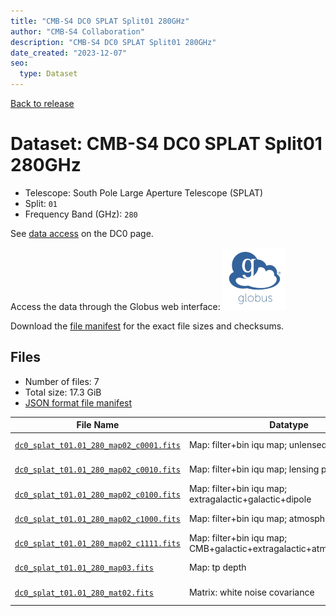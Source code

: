 ```yaml
---
title: "CMB-S4 DC0 SPLAT Split01 280GHz"
author: "CMB-S4 Collaboration"
description: "CMB-S4 DC0 SPLAT Split01 280GHz"
date_created: "2023-12-07"
seo:
  type: Dataset
---
```


[Back to release](./dc0.html#datasets)

# Dataset: CMB-S4 DC0 SPLAT Split01 280GHz

- Telescope: South Pole Large Aperture Telescope (SPLAT)
- Split: `01`
- Frequency Band (GHz): `280`

See [data access](./dc0.html#data-access) on the DC0 page.

Access the data through the Globus web interface: [![Download via Globus](images/globus-logo.png)](https://app.globus.org/file-manager?origin_id=c9dc477a-3db5-4946-874d-a5dc7efcabcf&origin_path=%2Fdatareleases%2Fdc0%2Fmission%2Fsplat%2Fsplit01%2F280%2F)

Download the [file manifest](https://g-9fdb0b.6b7bd8.0ec8.data.globus.org/datareleases/dc0/mission/splat/split01/280/manifest.json) for the exact file sizes and checksums.

## Files

- Number of files: 7
- Total size: 17.3 GiB
- [JSON format file manifest](https://g-9fdb0b.6b7bd8.0ec8.data.globus.org/datareleases/dc0/mission/splat/split01/280/manifest.json)

|                                                                                File Name                                                                                 |                               Datatype                               |  Size   |
| ------------------------------------------------------------------------------------------------------------------------------------------------------------------------ | -------------------------------------------------------------------- | ------- |
| [`dc0_splat_t01.01_280_map02_c0001.fits`](https://g-9fdb0b.6b7bd8.0ec8.data.globus.org/datareleases/dc0/mission/splat/split01/280/dc0_splat_t01.01_280_map02_c0001.fits) | Map: filter+bin iqu map; unlensed primary CMB                        | 2.3 GiB |
| [`dc0_splat_t01.01_280_map02_c0010.fits`](https://g-9fdb0b.6b7bd8.0ec8.data.globus.org/datareleases/dc0/mission/splat/split01/280/dc0_splat_t01.01_280_map02_c0010.fits) | Map: filter+bin iqu map; lensing perturbation                        | 2.3 GiB |
| [`dc0_splat_t01.01_280_map02_c0100.fits`](https://g-9fdb0b.6b7bd8.0ec8.data.globus.org/datareleases/dc0/mission/splat/split01/280/dc0_splat_t01.01_280_map02_c0100.fits) | Map: filter+bin iqu map; extragalactic+galactic+dipole               | 2.3 GiB |
| [`dc0_splat_t01.01_280_map02_c1000.fits`](https://g-9fdb0b.6b7bd8.0ec8.data.globus.org/datareleases/dc0/mission/splat/split01/280/dc0_splat_t01.01_280_map02_c1000.fits) | Map: filter+bin iqu map; atmosphere+noise                            | 2.3 GiB |
| [`dc0_splat_t01.01_280_map02_c1111.fits`](https://g-9fdb0b.6b7bd8.0ec8.data.globus.org/datareleases/dc0/mission/splat/split01/280/dc0_splat_t01.01_280_map02_c1111.fits) | Map: filter+bin iqu map; CMB+galactic+extragalactic+atmosphere+noise | 2.3 GiB |
| [`dc0_splat_t01.01_280_map03.fits`](https://g-9fdb0b.6b7bd8.0ec8.data.globus.org/datareleases/dc0/mission/splat/split01/280/dc0_splat_t01.01_280_map03.fits)             | Map: tp depth                                                        | 1.5 GiB |
| [`dc0_splat_t01.01_280_mat02.fits`](https://g-9fdb0b.6b7bd8.0ec8.data.globus.org/datareleases/dc0/mission/splat/split01/280/dc0_splat_t01.01_280_mat02.fits)             | Matrix: white noise covariance                                       | 4.5 GiB |
